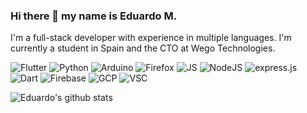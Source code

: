 ### Hi there 👋 my name is Eduardo M.

I'm a full-stack developer with experience in multiple languages. I'm currently a student in Spain and the CTO at Wego Technologies. 

![Flutter](https://img.shields.io/badge/-Flutter-45b8d8?style=flat-square&logo=flutter&logoColor=white) ![Python](https://img.shields.io/badge/-Python-f7c437?style=flat-square&logo=python&logoColor=black) ![Arduino](https://img.shields.io/badge/-Arduino-356fa0?style=flat-square&logo=arduino&logoColor=white) ![Firefox](https://img.shields.io/badge/-Firefox-f4614d?style=flat-square&logo=firefox&logoColor=white) ![JS](https://img.shields.io/badge/-Javascript-efd81d?style=flat-square&logo=javascript&logoColor=black) ![NodeJS](https://img.shields.io/badge/-NodeJS-339933?style=flat-square&logo=node.js&logoColor=white) ![express.js](https://img.shields.io/badge/-Express-000000?style=flat-square&logo=express&logoColor=white) ![Dart](https://img.shields.io/badge/-Dart-0175C2?style=flat-square&logo=dart&logoColor=white) ![Firebase](https://img.shields.io/badge/-Firebase-FFCA28?style=flat-square&logo=firebase&logoColor=black) ![GCP](https://img.shields.io/badge/-Google%20Cloud-4285F4?style=flat-square&logo=google%20cloud&logoColor=white) ![VSC](https://img.shields.io/badge/-Visual%20Studio%20Code-007ACC?style=flat-square&logo=Visual%20Studio%20Code&logoColor=white)

![Eduardo's github stats](https://github-readme-stats.vercel.app/api?username=aguilaair&count_private=true&show_icons=true&theme=algolia)
